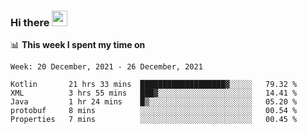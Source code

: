 ### Hi there <a href="https://www.gautamkrishnar.com/"><img src="https://media.giphy.com/media/hvRJCLFzcasrR4ia7z/giphy.gif" width="25px"></a>

📊 **This week I spent my time on**

<!--START_SECTION:waka-->
```text
Week: 20 December, 2021 - 26 December, 2021

Kotlin       21 hrs 33 mins  ███████████████████▓░░░░░   79.32 % 
XML          3 hrs 55 mins   ███▓░░░░░░░░░░░░░░░░░░░░░   14.41 % 
Java         1 hr 24 mins    █▒░░░░░░░░░░░░░░░░░░░░░░░   05.20 % 
protobuf     8 mins          ░░░░░░░░░░░░░░░░░░░░░░░░░   00.54 % 
Properties   7 mins          ░░░░░░░░░░░░░░░░░░░░░░░░░   00.45 % 
```
<!--END_SECTION:waka-->

